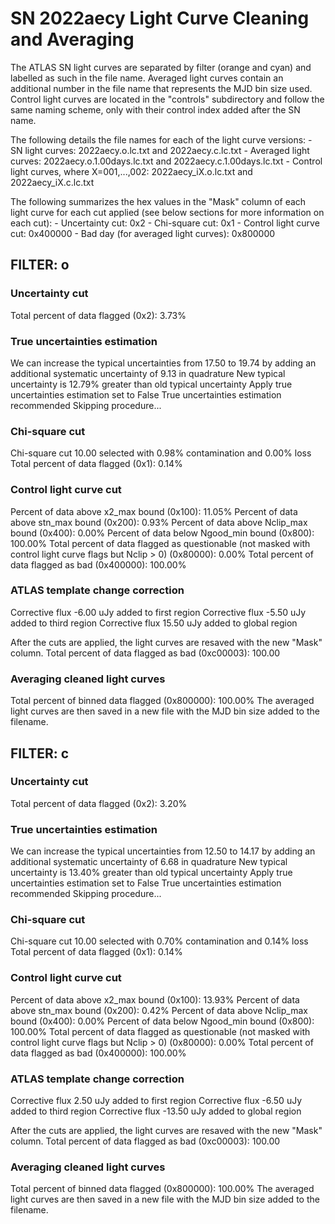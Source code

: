 # SN 2022aecy Light Curve Cleaning and Averaging

The ATLAS SN light curves are separated by filter (orange and cyan) and labelled as such in the file name. Averaged light curves contain an additional number in the file name that represents the MJD bin size used. Control light curves are located in the "controls" subdirectory and follow the same naming scheme, only with their control index added after the SN name.

The following details the file names for each of the light curve versions:
	- SN light curves: 2022aecy.o.lc.txt and 2022aecy.c.lc.txt
	- Averaged light curves: 2022aecy.o.1.00days.lc.txt and 2022aecy.c.1.00days.lc.txt
	- Control light curves, where X=001,...,002: 2022aecy_iX.o.lc.txt and 2022aecy_iX.c.lc.txt

The following summarizes the hex values in the "Mask" column of each light curve for each cut applied (see below sections for more information on each cut): 
	- Uncertainty cut: 0x2
	- Chi-square cut: 0x1
	- Control light curve cut: 0x400000
	- Bad day (for averaged light curves): 0x800000

## FILTER: o

### Uncertainty cut
Total percent of data flagged (0x2): 3.73%

### True uncertainties estimation
We can increase the typical uncertainties from 17.50 to 19.74 by adding an additional systematic uncertainty of 9.13 in quadrature
New typical uncertainty is 12.79% greater than old typical uncertainty
Apply true uncertainties estimation set to False
True uncertainties estimation recommended
Skipping procedure...

### Chi-square cut
Chi-square cut 10.00 selected with 0.98% contamination and 0.00% loss
Total percent of data flagged (0x1): 0.14%

### Control light curve cut
Percent of data above x2_max bound (0x100): 11.05%
Percent of data above stn_max bound (0x200): 0.93%
Percent of data above Nclip_max bound (0x400): 0.00%
Percent of data below Ngood_min bound (0x800): 100.00%
Total percent of data flagged as questionable (not masked with control light curve flags but Nclip > 0) (0x80000): 0.00%
Total percent of data flagged as bad (0x400000): 100.00%

### ATLAS template change correction
Corrective flux -6.00 uJy added to first region
Corrective flux -5.50 uJy added to third region
Corrective flux 15.50 uJy added to global region

After the cuts are applied, the light curves are resaved with the new "Mask" column.
Total percent of data flagged as bad (0xc00003): 100.00

### Averaging cleaned light curves
Total percent of binned data flagged (0x800000): 100.00%
The averaged light curves are then saved in a new file with the MJD bin size added to the filename.

## FILTER: c

### Uncertainty cut
Total percent of data flagged (0x2): 3.20%

### True uncertainties estimation
We can increase the typical uncertainties from 12.50 to 14.17 by adding an additional systematic uncertainty of 6.68 in quadrature
New typical uncertainty is 13.40% greater than old typical uncertainty
Apply true uncertainties estimation set to False
True uncertainties estimation recommended
Skipping procedure...

### Chi-square cut
Chi-square cut 10.00 selected with 0.70% contamination and 0.14% loss
Total percent of data flagged (0x1): 0.14%

### Control light curve cut
Percent of data above x2_max bound (0x100): 13.93%
Percent of data above stn_max bound (0x200): 0.42%
Percent of data above Nclip_max bound (0x400): 0.00%
Percent of data below Ngood_min bound (0x800): 100.00%
Total percent of data flagged as questionable (not masked with control light curve flags but Nclip > 0) (0x80000): 0.00%
Total percent of data flagged as bad (0x400000): 100.00%

### ATLAS template change correction
Corrective flux 2.50 uJy added to first region
Corrective flux -6.50 uJy added to third region
Corrective flux -13.50 uJy added to global region

After the cuts are applied, the light curves are resaved with the new "Mask" column.
Total percent of data flagged as bad (0xc00003): 100.00

### Averaging cleaned light curves
Total percent of binned data flagged (0x800000): 100.00%
The averaged light curves are then saved in a new file with the MJD bin size added to the filename.